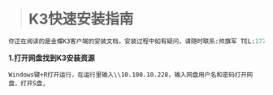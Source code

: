 
> # K3快速安装指南
```python
你正在阅读的是金蝶K3客户端的安装文档，安装过程中如有疑问，请随时联系:帅旗军 TEL:17762699966 QQ:42687880
```
**1.打开网盘找到K3安装资源**
```
Windows键+R打开运行，在运行里输入\\10.100.10.228，输入网盘用户名和密码打开网盘，打开S盘,
```